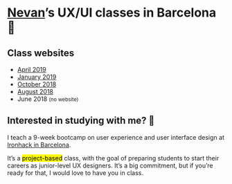 <h1><a href="https://nevanscott.com/">Nevan</a>’s UX/UI classes in Barcelona 👋</h1>
<section>
  <h2>Class websites</h2>
  <ul class="courses">
    <li>
      <a class="course uxui0419" href="https://0419.uxui.cat/">April 2019</a>
    </li>
    <li>
      <a class="course uxui0119" href="https://0119.uxui.cat/">January 2019</a>
    </li>
    <li>
      <a class="course uxui1018" href="https://1018.uxui.cat/">October 2018</a>
    </li>
    <li>
      <a class="course uxui0818" href="https://0818.uxui.cat/">August 2018</a>
    </li>
    <li>
      <span class="course uxui0618">
        June 2018
        <small>(no website)</small>
      </span>
    </li>
  </ul>
</section>
<section>
  <h2>Interested in studying with me? 🌴</h2>
  <p>I teach a 9-week bootcamp on user experience and user interface design at <a href="http://www.ironhack.com/en/courses/ux-ui-design-bootcamp-learn-ux-design">Ironhack in Barcelona</a>.</p>
  <p>It’s a <mark>project-based</mark> class, with the goal of preparing students to start their careers as junior-level UX designers. It’s a big commitment, but if you’re ready for that, I would love to have you in class.</p>
</section>
